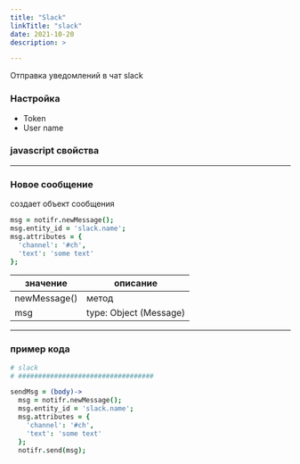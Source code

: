 ```yaml
---
title: "Slack"
linkTitle: "slack"
date: 2021-10-20
description: >

---
```


Отправка уведомлений в чат slack

### Настройка

* Token
* User name

### javascript свойства

----------------

### Новое сообщение

создает объект сообщения

```coffeescript
msg = notifr.newMessage();
msg.entity_id = 'slack.name';
msg.attributes = {
  'channel': '#ch',
  'text': 'some text'
};

```

| значение     | описание               |
|--------------|------------------------|
| newMessage() | метод                  |
| msg          | type: Object (Message) |

----------------

### пример кода

```coffeescript
# slack
# ##################################

sendMsg = (body)->
  msg = notifr.newMessage();
  msg.entity_id = 'slack.name';
  msg.attributes = {
    'channel': '#ch',
    'text': 'some text'
  };
  notifr.send(msg);
```

